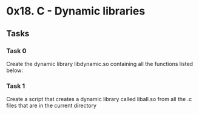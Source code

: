# 0x18. C - Dynamic libraries

## Tasks

### Task 0

Create the dynamic library libdynamic.so containing all the functions listed below:

### Task 1

Create a script that creates a dynamic library called liball.so from all the .c files that are in the current directory
